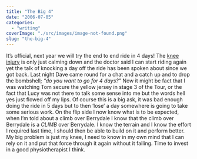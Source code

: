 ```yaml
---
title: "The Big 4"
date: "2006-07-05"
categories: 
  - "writing"
coverImage: "./src/images/image-not-found.png"
slug: "the-big-4"
---
```


It’s official, next year we will try the end to end ride in 4 days! The [knee injury](https://adamchamberlin.info/post/1424902628/say-it-isnt-so) is only just calming down and the doctor said I can start riding again yet the talk of knocking a day off the ride has been spoken about since we got back. Last night Dave came round for a chat and a catch up and to drop the bombshell; _“do you want to go for 4 days?”_ Now it might be fact that I was watching Tom secure the yellow jersey in stage 3 of the Tour, or the fact that Lucy was not there to talk some sense into me but the words hell yes just flowed off my lips. Of course this is a big ask, it was bad enough doing the ride in 5 days but to then ‘lose’ a day somewhere is going to take some serious work. On the flip side I now know what is to be expected, when I’m told about a climb over Berrydale I know that the climb over Berrydale is a _CLIMB_ over Berrydale. I know the terrain and I know the effort I required last time, I should then be able to build on it and perform better. My big problem is just my knee, I need to know in my own mind that I can rely on it and put that force through it again without it failing. Time to invest in a good physiotherapist I think.
